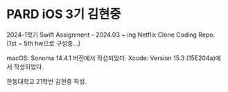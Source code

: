 # PARD iOS 3기 김현중

2024-1학기 Swift Assignment - 2024.03 ~ ing
Netflix Clone Coding Repo.
(1st ~ 5th hw으로 구성중...)

macOS: Sonoma 14.4.1 버전에서 작성되었다.
Xcode: Version 15.3 (15E204a)에서 작성되었다.

한동대학교 21학번 김현중 작성.
